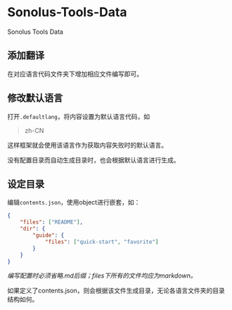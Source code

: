 # Sonolus-Tools-Data

Sonolus Tools Data

## 添加翻译

在对应语言代码文件夹下增加相应文件编写即可。

## 修改默认语言

打开`.defaultlang`，将内容设置为默认语言代码，如

> zh-CN

这样框架就会使用该语言作为获取内容失败时的默认语言。

没有配置目录而自动生成目录时，也会根据默认语言进行生成。

## 设定目录

编辑`contents.json`，使用object进行嵌套，如：

```json
{
    "files": ["README"],
    "dir": {
        "guide": {
            "files": ["quick-start", "favorite"]
        }
    }
}
```

*编写配置时必须省略.md后缀；files下所有的文件均应为markdown。*

如果定义了contents.json，则会根据该文件生成目录，无论各语言文件夹的目录结构如何。